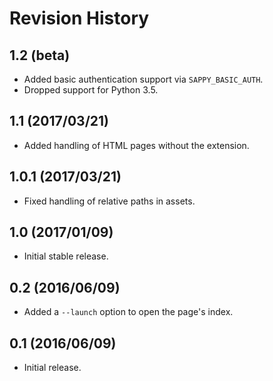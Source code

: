 # Revision History

## 1.2 (beta)

- Added basic authentication support via `SAPPY_BASIC_AUTH`.
- Dropped support for Python 3.5.

## 1.1 (2017/03/21)

- Added handling of HTML pages without the extension.

## 1.0.1 (2017/03/21)

- Fixed handling of relative paths in assets.

## 1.0 (2017/01/09)

- Initial stable release.

## 0.2 (2016/06/09)

- Added a `--launch` option to open the page's index.

## 0.1 (2016/06/09)

- Initial release.
